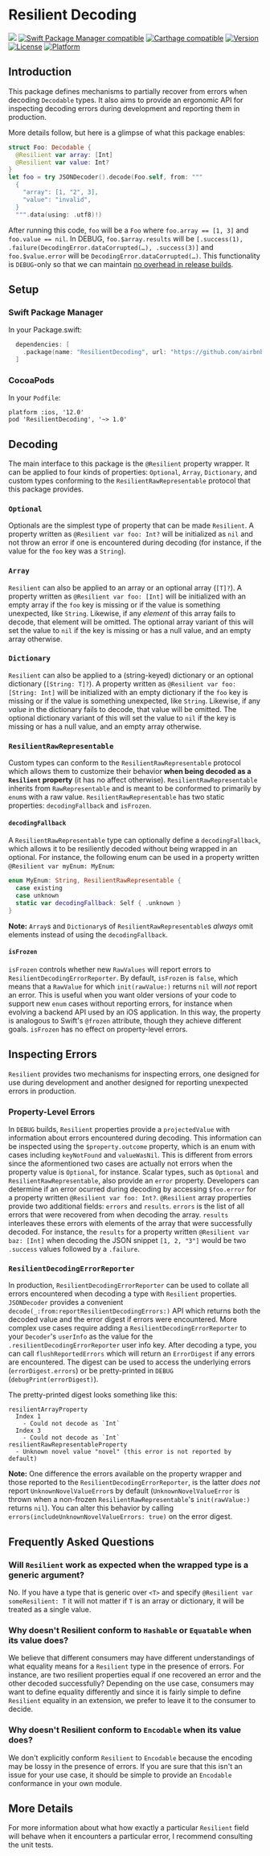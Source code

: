 # Resilient Decoding

![](https://github.com/airbnb/ResilientDecoding/workflows/Build/badge.svg) 
[![Swift Package Manager compatible](https://img.shields.io/badge/SPM-compatible-4BC51D.svg?style=flat)](https://github.com/apple/swift-package-manager)
[![Carthage compatible](https://img.shields.io/badge/Carthage-compatible-4BC51D.svg?style=flat)](https://github.com/Carthage/Carthage)
[![Version](https://img.shields.io/cocoapods/v/ResilientDecoding.svg)](https://cocoapods.org/pods/ResilientDecoding)
[![License](https://img.shields.io/cocoapods/l/ResilientDecoding.svg)](https://cocoapods.org/pods/ResilientDecoding)
[![Platform](https://img.shields.io/badge/platform-watchos%20%7C%20ios%20%7C%20tvos%20%7C%20macos%20%7C%20linux-lightgrey.svg?style=flat)](https://cocoapods.org/pods/ResilientDecoding)

## Introduction

This package defines mechanisms to partially recover from errors when decoding `Decodable` types. It also aims to provide an ergonomic API for inspecting decoding errors during development and reporting them in production.

More details follow, but here is a glimpse of what this package enables:
```swift
struct Foo: Decodable {
  @Resilient var array: [Int]
  @Resilient var value: Int?
}
let foo = try JSONDecoder().decode(Foo.self, from: """
  {
    "array": [1, "2", 3],
    "value": "invalid",
  }
  """.data(using: .utf8)!)
```
After running this code, `foo` will be a `Foo` where `foo.array == [1, 3]` and `foo.value == nil`. In DEBUG, `foo.$array.results` will be `[.success(1), .failure(DecodingError.dataCorrupted(…), .success(3)]` and `foo.$value.error` will be `DecodingError.dataCorrupted(…)`. This functionality is `DEBUG`-only so that we can maintain [no overhead in release builds](https://github.com/airbnb/ResilientDecoding/blob/8fac9a34b7cff8c8849081dee2630b8958f695cc/Tests/ResilientDecodingTests/MemoryTests.swift#L8-L20).

## Setup

### Swift Package Manager

In your Package.swift:
```swift
  dependencies: [
    .package(name: "ResilientDecoding", url: "https://github.com/airbnb/ResilientDecoding.git", from: "1.0.0"),
  ]
```

### CocoaPods

In your `Podfile`:

```
platform :ios, '12.0'
pod 'ResilientDecoding', '~> 1.0'
```

## Decoding

The main interface to this package is the `@Resilient` property wrapper. It can be applied to four kinds of properties: `Optional`,  `Array`,  `Dictionary`, and custom types conforming to the `ResilientRawRepresentable` protocol that this package provides. 

### `Optional`

Optionals are the simplest type of property that can be made `Resilient`. A property written as `@Resilient var foo: Int?` will be initialized as `nil` and not throw an error if one is encountered during decoding (for instance, if the value for the `foo` key was a `String`).

### `Array`

`Resilient` can also be applied to an array or an optional array (`[T]?`). A property written as `@Resilient var foo: [Int]` will be initialized with an empty array if the `foo` key is missing or if the value is something unexpected, like `String`. Likewise, if any _element_ of this array fails to decode, that element will be omitted. The optional array variant of this will set the value to `nil` if the key is missing or has a null value, and an empty array otherwise.

### `Dictionary`

`Resilient` can also be applied to a (string-keyed) dictionary or an optional dictionary (`[String: T]?`). A property written as `@Resilient var foo: [String: Int]` will be initialized with an empty dictionary if the `foo` key is missing or if the value is something unexpected, like `String`. Likewise, if any _value_ in the dictionary fails to decode, that value will be omitted. The optional dictionary variant of this will set the value to `nil` if the key is missing or has a null value, and an empty array otherwise.

### `ResilientRawRepresentable`

Custom types can conform to the `ResilientRawRepresentable` protocol which allows them to customize their behavior **when being decoded as a `Resilient` property** (it has no affect otherwise).  `ResilientRawRepresentable` inherits from `RawRepresentable` and is meant to be conformed to primarily by `enum`s with a raw value. `ResilientRawRepresentable` has two static properties: `decodingFallback` and  `isFrozen`.

#### `decodingFallback`
A `ResilientRawRepresentable` type can optionally define a `decodingFallback`, which allows it to be resiliently decoded without being wrapped in an optional. For instance, the following enum can be used in a property written `@Resilient var myEnum: MyEnum`:
```swift
enum MyEnum: String, ResilientRawRepresentable {
  case existing
  case unknown
  static var decodingFallback: Self { .unknown }
}
```

**Note:** `Array`s and `Dictionary`s of `ResilientRawRepresentable`s _always_ omit elements instead of using the `decodingFallback`.

#### `isFrozen`
`isFrozen` controls whether new `RawValues` will report errors to `ResilientDecodingErrorReporter`. By default, `isFrozen` is `false`, which means that a `RawValue` for which `init(rawValue:)` returns `nil` will _not_ report an error. This is useful when you want older versions of your code to support new `enum` cases without reporting errors, for instance when evolving a backend API used by an iOS application. In this way, the property is analogous to Swift's `@frozen` attribute, though they achieve different goals. `isFrozen` has no effect on property-level errors.

## Inspecting Errors

`Resilient` provides two mechanisms for inspecting errors, one designed for use during development and another designed for reporting unexpected errors in production.

### Property-Level Errors

In `DEBUG` builds, `Resilient` properties provide a `projectedValue` with information about errors encountered during decoding. This information can be inspected using the `$property.outcome` property, which is an enum with cases including `keyNotFound` and `valueWasNil`. This is different from errors since the aformentioned two cases are actually not errors when the property value is `Optional`, for instance.
Scalar types, such as `Optional` and `ResilientRawRepresentable`, also provide an `error` property. Developers can determine if an error ocurred during decoding by accessing `$foo.error` for a property written `@Resilient var foo: Int?`.
`@Resilient` array properties provide two additional fields: `errors` and `results`. `errors` is the list of all errors that were recovered from when decoding the array. `results` interleaves these errors with elements of the array that were successfully decoded. For instance, the `results` for a property written `@Resilient var baz: [Int]` when decoding the JSON snippet `[1, 2, "3"]` would be two `.success` values followed by a `.failure`.

### `ResilientDecodingErrorReporter`

In production, `ResilientDecodingErrorReporter` can be used to collate all errors encountered when decoding a type with `Resilient` properties. `JSONDecoder` provides a convenient `decode(_:from:reportResilientDecodingErrors:)` API which returns both the decoded value and the error digest if errors were encountered. More complex use cases require adding a `ResilientDecodingErrorReporter` to your `Decoder`'s `userInfo` as the value for the `.resilientDecodingErrorReporter` user info key. After decoding a type, you can call `flushReportedErrors` which will return an `ErrorDigest` if any errors are encountered. The digest can be used to access the underlying errors (`errorDigest.errors`) or be pretty-printed in `DEBUG` (`debugPrint(errorDigest)`). 

The pretty-printed digest looks something like this:
```
resilientArrayProperty
  Index 1
    - Could not decode as `Int`
  Index 3
    - Could not decode as `Int`
resilientRawRepresentableProperty
  - Unknown novel value "novel" (this error is not reported by default)
```

**Note:** One difference the errors available on the property wrapper and those reported to the `ResilientDecodingErrorReporter`, is the latter _does not_ report `UnknownNovelValueError`s by default (`UnknownNovelValueError` is thrown when a non-frozen `ResilientRawRepresentable`'s `init(rawValue:)` returns `nil`). You can alter this behavior by calling `errors(includeUnknownNovelValueErrors: true)` on the error digest. 

## Frequently Asked Questions

### Will `Resilient` work as expected when the wrapped type is a generic argument?

No. If you have a type that is generic over `<T>` and specify `@Resilient var someResilient: T`  it will not matter if `T` is an array or dictionary, it will be treated as a single value.

### Why doesn't Resilient conform to `Hashable` or `Equatable` when its value does?

We believe that different consumers may have different understandings of what equality means for a `Resilient` type in the presence of errors. For instance, are two resilient properties equal if one recovered an error and the other decoded successfully? Depending on the use case, consumers may want to define equality differently and since it is fairly simple to define `Resilient` equality in an extension, we prefer to leave it to the consumer to decide.

### Why doesn't Resilient conform to `Encodable` when its value does?

We don't explicitly conform `Resilient` to `Encodable` because the encoding may be lossy in the presence of errors. If you are sure that this isn't an issue for your use case, it should be simple to provide an `Encodable` conformance in your own module.

## More Details

For more information about what how exactly a particular `Resilient` field will behave when it encounters a particular error, I recommend consulting the unit tests.
